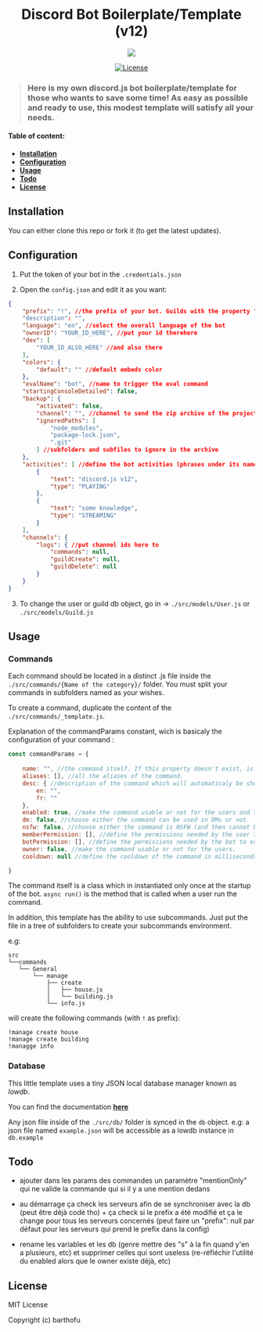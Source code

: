 <h1 align="center" font-weight="bold">Discord Bot Boilerplate/Template (v12)</h1>

<p align="center">
    <a href="http://forthebadge.com/" target="_blank">
    	<img src="http://forthebadge.com/images/badges/built-with-love.svg"
    </a>
</p>

<p align="center">
  <a href="https://opensource.org/licenses/MIT" target="_blank">
    <img src="https://img.shields.io/badge/License-MIT-blue.svg" alt="License">
  </a>
</p>

> ### Here is my own discord.js bot boilerplate/template for those who wants to save some time! As easy as possible and ready to use, this modest template will satisfy all your needs.

#### Table of content:

* **[Installation](#installation)**
* **[Configuration](#configuration)**
* **[Usage](#usage)**
* **[Todo](#todo)**
* **[License](#license)**

## Installation

You can either clone this repo or fork it (to get the latest updates).

## Configuration

1. Put the token of your bot in the `.credentials.json` 

2. Open the `config.json` and edit it as you want:

```json
{
    "prefix": "!", //the prefix of your bot. Guilds with the property "prefix": null in the guilds.json will automatically 
    "description": "",  
    "language": "en", //select the overall language of the bot
    "ownerID": "YOUR_ID_HERE", //put your id therehere
    "dev": [
        "YOUR_ID_ALSO_HERE" //and also there
    ],
    "colors": {
        "default": "" //default embeds color
    },
    "evalName": "bot", //name to trigger the eval command 
    "startingConsoleDetailed": false,
    "backup": {
        "activated": false, 
        "channel": "", //channel to send the zip archive of the project
        "ignoredPaths": [
            "node_modules",
            "package-lock.json",
            ".git"
        ] //subfolders and subfiles to ignore in the archive 
    },
    "activities": [ //define the bot activities (phrases under its name). Types can be: PLAYING, LISTENING, WATCHING, STREAMING
        {
            "text": "discord.js v12",
            "type": "PLAYING"
        },
        {
            "text": "some knowledge",
            "type": "STREAMING"
        }
    ],
    "channels": {
        "logs": { //put channel ids here to 
            "commands": null, 
            "guildCreate": null,
            "guildDelete": null
        }
    }
}
```

3. To change the user or guild db object, go in -> `./src/models/User.js` or `./src/models/Guild.js`

## Usage

### Commands

Each command should be located in a distinct .js file inside the `./src/commands/{Name of the category}/` folder. You must split your commands in subfolders named as your wishes.

To create a command, duplicate the content of the `./src/commands/_template.js`.

Explanation of the commandParams constant, wich is basicaly the configuration of your command :

```js
const commandParams = {
    
    name: "", //the command itself. If this property doesn't exist, is nullish or equal to an empty string, the command name will automaticaly be the filename.
    aliases: [], //all the aliases of the command.
    desc: { //description of the command which will automaticaly be shown in the help command.
        en: "", 
        fr: ""
    },
    enabled: true, //make the command usable or not for the users and the devs.
    dm: false, //choose either the command can be used in DMs or not.
    nsfw: false, //choose either the command is NSFW (and then cannot be use outside an NSFW channel) or not.
    memberPermission: [], //define the permissions needed by the user to execute the command (e.g: ['ADMINISTRATOR'])
    botPermission: [], //define the permissions needed by the bot to execute the command
    owner: false, //make the command usable or not for the users.
    cooldown: null //define the cooldown of the command in milliseconds.

}
```

The command itself is a class which in instantiated only once at the startup of the bot. 
`async run()` is the method that is called when a user run the command.

In addition, this template has the ability to use subcommands. Just put the file in a tree of subfolders to create your subcommands environment.

e.g: 
```
src 
└──commands
   └── General
       └── manage    
           ├── create
           │   ├── house.js
           │   └── building.js
           └── info.js
```
will create the following commands (with `!` as prefix):
```
!manage create house
!manage create building
!managge info
```

### Database

This little template uses a tiny JSON local database manager known as *lowdb*.

You can find the documentation **[here](https://github.com/typicode/lowdb)**

Any json file inside of the `./src/db/` folder is synced in the `db` object. 
e.g: a json file named `example.json` will be accessible as a lowdb instance in `db.example`

## Todo

* ajouter dans les params des commandes un paramètre "mentionOnly" qui ne valide la commande qui si il y a une mention dedans

* au démarrage ça check les serveurs afin de se synchroniser avec la db (peut être déjà codé tho) + ça check si le prefix a été modifié et ça le change pour tous les serveurs concernés (peut faire un "prefix": null par défaut pour les serveurs qui prend le prefix dans la config)

* rename les variables et les db (genre mettre des "s" à la fin quand y'en a plusieurs, etc) et supprimer celles qui sont useless (re-réfléchir l'utilité du enabled alors que le owner existe déjà, etc)

## License
MIT License

Copyright (c) barthofu